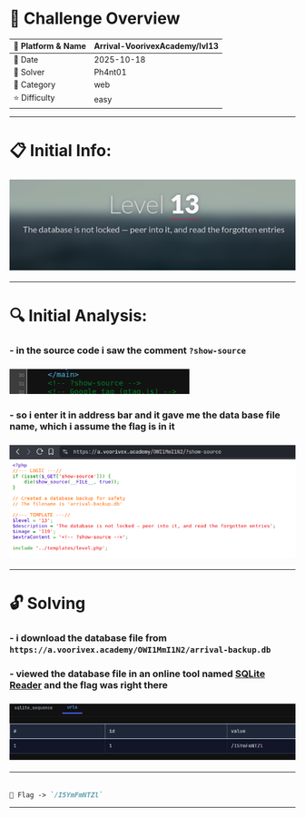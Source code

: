#  📌 Challenge Overview

| 🧩 Platform & Name | Arrival-VoorivexAcademy/lvl13 |
| ------------------- | ------------------------------- |
| 📅 Date             | 2025-10-18 |
| 👾 Solver           | Ph4nt01 |
| 🔰 Category         | web |
| ⭐ Difficulty        | easy |

---

# 📋 Initial Info:

### ![](./imgs/lvl13.png)

---

# 🔍 Initial Analysis:

### - in the source code i saw the comment `?show-source`
### ![](./imgs/lvl13-1.png)
### - so i enter it in address bar and it gave me the data base file name, which i assume the flag is in it
### ![](./imgs/lvl13-2.png)

---

# 🔓 Solving

### - i download the database file from `https://a.voorivex.academy/OWI1MmI1N2/arrival-backup.db`
### - viewed the database file in an online tool named [SQLite Reader](https://sqlitereader.com/) and the flag was right there
### ![](./imgs/lvl13-3.png)

---

```markdown

🚩 Flag -> `/I5YmFmNTZl`

```

---
